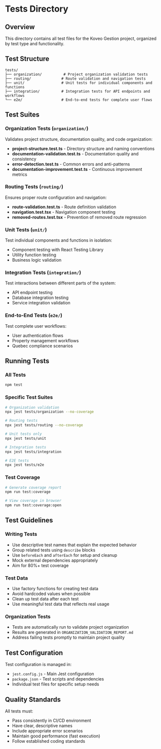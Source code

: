 # Tests Directory

## Overview

This directory contains all test files for the Koveo Gestion project, organized by test type and functionality.

## Test Structure

```text
tests/
├── organization/          # Project organization validation tests
├── routing/              # Route validation and navigation tests
├── unit/                 # Unit tests for individual components and functions
├── integration/          # Integration tests for API endpoints and workflows
└── e2e/                  # End-to-end tests for complete user flows
```

## Test Suites

### Organization Tests (`organization/`)
Validates project structure, documentation quality, and code organization:
- **project-structure.test.ts** - Directory structure and naming conventions
- **documentation-validation.test.ts** - Documentation quality and consistency
- **error-detection.test.ts** - Common errors and anti-patterns
- **documentation-improvement.test.ts** - Continuous improvement metrics

### Routing Tests (`routing/`)
Ensures proper route configuration and navigation:
- **route-validation.test.ts** - Route definition validation
- **navigation.test.tsx** - Navigation component testing
- **removed-routes.test.tsx** - Prevention of removed route regression

### Unit Tests (`unit/`)
Test individual components and functions in isolation:
- Component testing with React Testing Library
- Utility function testing
- Business logic validation

### Integration Tests (`integration/`)
Test interactions between different parts of the system:
- API endpoint testing
- Database integration testing
- Service integration validation

### End-to-End Tests (`e2e/`)
Test complete user workflows:
- User authentication flows
- Property management workflows
- Quebec compliance scenarios

## Running Tests

### All Tests
```bash
npm test
```

### Specific Test Suites
```bash
# Organization validation
npx jest tests/organization --no-coverage

# Routing tests
npx jest tests/routing --no-coverage

# Unit tests only
npx jest tests/unit

# Integration tests
npx jest tests/integration

# E2E tests
npx jest tests/e2e
```

### Test Coverage
```bash
# Generate coverage report
npm run test:coverage

# View coverage in browser
npm run test:coverage:open
```

## Test Guidelines

### Writing Tests
- Use descriptive test names that explain the expected behavior
- Group related tests using `describe` blocks
- Use `beforeEach` and `afterEach` for setup and cleanup
- Mock external dependencies appropriately
- Aim for 80%+ test coverage

### Test Data
- Use factory functions for creating test data
- Avoid hardcoded values when possible
- Clean up test data after each test
- Use meaningful test data that reflects real usage

### Organization Tests
- Tests are automatically run to validate project organization
- Results are generated in `ORGANIZATION_VALIDATION_REPORT.md`
- Address failing tests promptly to maintain project quality

## Test Configuration

Test configuration is managed in:
- `jest.config.js` - Main Jest configuration
- `package.json` - Test scripts and dependencies
- Individual test files for specific setup needs

## Quality Standards

All tests must:
- Pass consistently in CI/CD environment
- Have clear, descriptive names
- Include appropriate error scenarios
- Maintain good performance (fast execution)
- Follow established coding standards